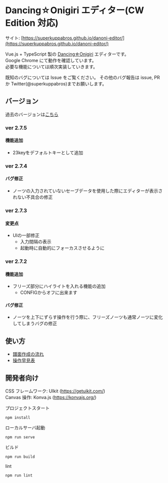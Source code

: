 # Dancing☆Onigiri エディター(CW Edition 対応)

サイト: [https://superkuppabros.github.io/danoni-editor/](https://superkuppabros.github.io/danoni-editor/)

Vue.js + TypeScript 製の [Dancing☆Onigiri](https://github.com/cwtickle/danoniplus) エディターです。  
Google Chrome にて動作を確認しています。  
必要な機能については順次実装していきます。

既知のバグについては Issue をご覧ください。
その他のバグ報告は issue, PR か Twitter(@superkuppabros)までお願いします。

## バージョン

過去のバージョンは[こちら](https://github.com/superkuppabros/danoni-editor/wiki/%E6%9B%B4%E6%96%B0%E5%B1%A5%E6%AD%B4)

### ver 2.7.5

#### 機能追加

- 23keyをデフォルトキーとして追加

### ver 2.7.4

#### バグ修正

- ノーツの入力されていないセーブデータを使用した際にエディターが表示されない不具合の修正

### ver 2.7.3

#### 変更点

- UIの一部修正
  - 入力間隔の表示
  - 起動時に自動的にフォーカスさせるように

### ver 2.7.2

#### 機能追加

- フリーズ部分にハイライトを入れる機能の追加
  - CONFIGからオフに出来ます

#### バグ修正

- ノーツを上下にずらす操作を行う際に、フリーズノーツも通常ノーツに変化してしまうバグの修正

## 使い方
- [譜面作成の流れ](https://github.com/superkuppabros/danoni-editor/wiki/%E8%AD%9C%E9%9D%A2%E4%BD%9C%E6%88%90%E3%81%AE%E6%B5%81%E3%82%8C)
- [操作早見表](https://github.com/superkuppabros/danoni-editor/wiki/%E6%93%8D%E4%BD%9C%E6%97%A9%E8%A6%8B%E8%A1%A8)

## 開発者向け

CSS フレームワーク: UIkit (https://getuikit.com/)  
Canvas 操作: Konva.js (https://konvajs.org/)

プロジェクトスタート

```
npm install
```

ローカルサーバ起動

```
npm run serve
```

ビルド

```
npm run build
```

lint

```
npm run lint
```
